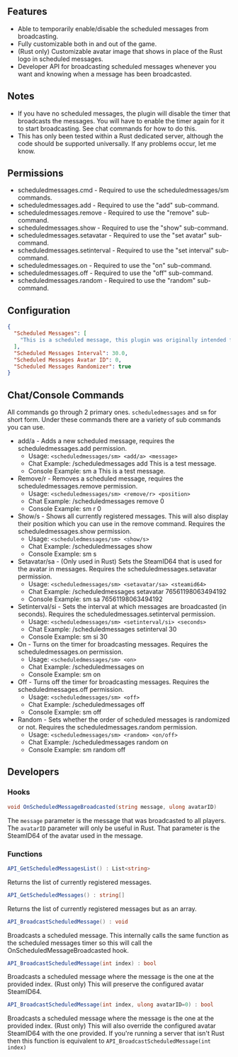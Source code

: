 ## Features
* Able to temporarily enable/disable the scheduled messages from broadcasting.
* Fully customizable both in and out of the game.
* (Rust only) Customizable avatar image that shows in place of the Rust logo in scheduled messages.
* Developer API for broadcasting scheduled messages whenever you want and knowing when a message has been broadcasted.

## Notes
* If you have no scheduled messages, the plugin will disable the timer that broadcasts the messages. You will have to enable the timer again for it to start broadcasting. See chat commands for how to do this.
* This has only been tested within a Rust dedicated server, although the code should be supported universally. If any problems occur, let me know.

## Permissions
* scheduledmessages.cmd - Required to use the scheduledmessages/sm commands.
* scheduledmessages.add - Required to use the "add" sub-command.
* scheduledmessages.remove - Required to use the "remove" sub-command.
* scheduledmessages.show - Required to use the "show" sub-command.
* scheduledmessages.setavatar - Required to use the "set avatar" sub-command.
* scheduledmessages.setinterval - Required to use the "set interval" sub-command.
* scheduledmessages.on - Required to use the "on" sub-command.
* scheduledmessages.off - Required to use the "off" sub-command.
* scheduledmessages.random - Required to use the "random" sub-command.

## Configuration
```json  
{
  "Scheduled Messages": [
    "This is a scheduled message, this plugin was originally intended for a community I run. But I thought making it public would serve a better purpose. I hope you find the plugin useful!"
  ],
  "Scheduled Messages Interval": 30.0,
  "Scheduled Messages Avatar ID": 0,
  "Scheduled Messages Randomizer": true
}
```

## Chat/Console Commands
All commands go through 2 primary ones. `scheduledmessages` and `sm` for short form. Under these commands there are a variety of sub commands you can use.
* add/a - Adds a new scheduled message, requires the scheduledmessages.add permission.
  * Usage: `<scheduledmessages/sm> <add/a> <message>`
  * Chat Example: /scheduledmessages add This is a test message.
  * Console Example: sm a This is a test message.
* Remove/r - Removes a scheduled message, requires the scheduledmessages.remove permission.
  * Usage: `<scheduledmessages/sm> <remove/r> <position>`
  * Chat Example: /scheduledmessages remove 0
  * Console Example: sm r 0
* Show/s - Shows all currently registered messages. This will also display their position which you can use in the remove command. Requires the scheduledmessages.show permission.
  * Usage: `<scheduledmessages/sm> <show/s>`
  * Chat Example: /scheduledmessages show
  * Console Example: sm s
* Setavatar/sa - (Only used in Rust) Sets the SteamID64 that is used for the avatar in messages. Requires the scheduledmessages.setavatar permission.
  * Usage: `<scheduledmessages/sm> <setavatar/sa> <steamid64>`
  * Chat Example: /scheduledmessages setavatar 76561198063494192
  * Console Example: sm sa 76561198063494192
* Setinterval/si - Sets the interval at which messages are broadcasted (in seconds). Requires the scheduledmessages.setinterval permission.
  * Usage: `<scheduledmessages/sm> <setinterval/si> <seconds>`
  * Chat Example: /scheduledmessages setinterval 30
  * Console Example: sm si 30
* On - Turns on the timer for broadcasting messages. Requires the scheduledmessages.on permission.
  * Usage: `<scheduledmessages/sm> <on>`
  * Chat Example: /scheduledmessages on
  * Console Example: sm on
* Off - Turns off the timer for broadcasting messages. Requires the scheduledmessages.off permission.
  * Usage: `<scheduledmessages/sm> <off>`
  * Chat Example: /scheduledmessages off
  * Console Example: sm off
* Random - Sets whether the order of scheduled messages is randomized or not. Requires the scheduledmessages.random permission.
  * Usage: `<scheduledmessages/sm> <random> <on/off>`
  * Chat Example: /scheduledmessages random on
  * Console Example: sm random off

## Developers
### Hooks
```C#
void OnScheduledMessageBroadcasted(string message, ulong avatarID)
```
The `message` parameter is the message that was broadcasted to all players. The `avatarID` parameter will only be useful in Rust. That parameter is the SteamID64 of the avatar used in the message.

### Functions
```C#
API_GetScheduledMessagesList() : List<string>
```
Returns the list of currently registered messages.

```C#
API_GetScheduledMessages() : string[]
```
Returns the list of currently registered messages but as an array.

```C#
API_BroadcastScheduledMessage() : void
```
Broadcasts a scheduled message. This internally calls the same function as the scheduled messages timer so this will call the OnScheduledMessageBroadcasted hook.

```C#
API_BroadcastScheduledMessage(int index) : bool
```
Broadcasts a scheduled message where the message is the one at the provided index. (Rust only) This will preserve the configured avatar SteamID64.

```C#
API_BroadcastScheduledMessage(int index, ulong avatarID=0) : bool
```
Broadcasts a scheduled message where the message is the one at the provided index. (Rust only) This will also override the configured avatar SteamID64 with the one provided. If you're running a server that isn't  Rust then this function is equivalent to `API_BroadcastScheduledMessage(int index)`
